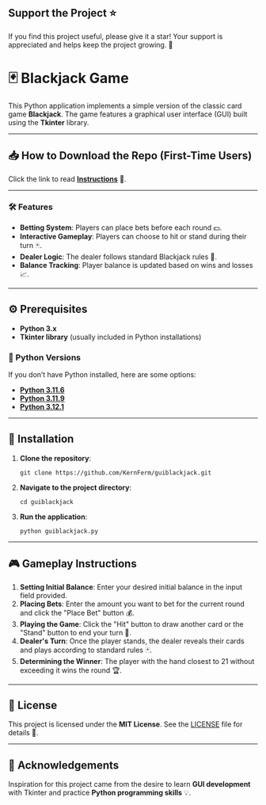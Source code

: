 ## Support the Project ⭐

If you find this project useful, please give it a star! Your support is appreciated and helps keep the project growing. 🌟


# 🃏 Blackjack Game

This Python application implements a simple version of the classic card game **Blackjack**. The game features a graphical user interface (GUI) built using the **Tkinter** library.

---

## 📥 How to Download the Repo (First-Time Users)

Click the link to read [**Instructions**](https://www.gitprojects.fnbubbles420.org/how-to-download-repos) 📄.

---

### 🛠️ Features

- **Betting System**: Players can place bets before each round 💵.
- **Interactive Gameplay**: Players can choose to hit or stand during their turn 🃏.
- **Dealer Logic**: The dealer follows standard Blackjack rules 🤖.
- **Balance Tracking**: Player balance is updated based on wins and losses 📈.

---

## ⚙️ Prerequisites

- **Python 3.x**
- **Tkinter library** (usually included in Python installations)

### 🐍 Python Versions

If you don’t have Python installed, here are some options:

- [**Python 3.11.6**](https://github.com/KernFerm/Py3.11.6installer)
- [**Python 3.11.9**](https://github.com/KernFerm/Py3.11.9installer)
- [**Python 3.12.1**](https://github.com/KernFerm/Py3.12.1-installer-batch)

---

## 🚀 Installation

1. **Clone the repository**:

    ```
    git clone https://github.com/KernFerm/guiblackjack.git
    ```

2. **Navigate to the project directory**:

    ```
    cd guiblackjack
    ```

3. **Run the application**:

    ```
    python guiblackjack.py
    ```

---

## 🎮 Gameplay Instructions

1. **Setting Initial Balance**: Enter your desired initial balance in the input field provided.
2. **Placing Bets**: Enter the amount you want to bet for the current round and click the "Place Bet" button 💰.
3. **Playing the Game**: Click the "Hit" button to draw another card or the "Stand" button to end your turn 🎲.
4. **Dealer's Turn**: Once the player stands, the dealer reveals their cards and plays according to standard rules 🃏.
5. **Determining the Winner**: The player with the hand closest to 21 without exceeding it wins the round 🏆.

---

## 📜 License

This project is licensed under the **MIT License**. See the [LICENSE](LICENSE) file for details 📄.

---

## 🙏 Acknowledgements

Inspiration for this project came from the desire to learn **GUI development** with Tkinter and practice **Python programming skills** 💡.
